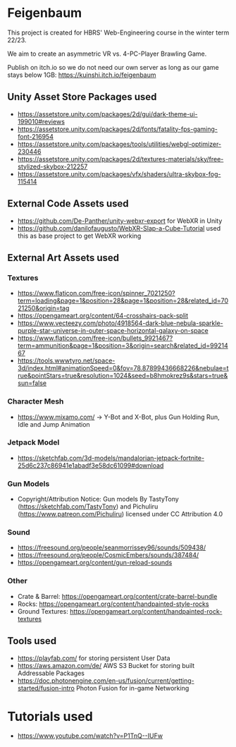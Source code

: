 # Feigenbaum
This project is created for HBRS' Web-Engineering course in the winter term 22/23.

We aim to create an asymmetric VR vs. 4-PC-Player Brawling Game.

Publish on itch.io so we do not need our own server as long as our game stays below 1GB: https://kuinshi.itch.io/feigenbaum

## Unity Asset Store Packages used
- https://assetstore.unity.com/packages/2d/gui/dark-theme-ui-199010#reviews
- https://assetstore.unity.com/packages/2d/fonts/fatality-fps-gaming-font-216954
- https://assetstore.unity.com/packages/tools/utilities/webgl-optimizer-230446
- https://assetstore.unity.com/packages/2d/textures-materials/sky/free-stylized-skybox-212257
- https://assetstore.unity.com/packages/vfx/shaders/ultra-skybox-fog-115414

## External Code Assets used
- https://github.com/De-Panther/unity-webxr-export for WebXR in Unity
- https://github.com/danilofaugusto/WebXR-Slap-a-Cube-Tutorial used this as base project to get WebXR working
  
## External Art Assets used

### Textures
- https://www.flaticon.com/free-icon/spinner_7021250?term=loading&page=1&position=28&page=1&position=28&related_id=7021250&origin=tag
- https://opengameart.org/content/64-crosshairs-pack-split
- https://www.vecteezy.com/photo/4918564-dark-blue-nebula-sparkle-purple-star-universe-in-outer-space-horizontal-galaxy-on-space
- https://www.flaticon.com/free-icon/bullets_9921467?term=ammunition&page=1&position=3&origin=search&related_id=9921467
- https://tools.wwwtyro.net/space-3d/index.html#animationSpeed=0&fov=78.87899436668226&nebulae=true&pointStars=true&resolution=1024&seed=b8hmokrez9s&stars=true&sun=false

### Character Mesh
- https://www.mixamo.com/ -> Y-Bot and X-Bot, plus Gun Holding Run, Idle and Jump Animation

### Jetpack Model
- https://sketchfab.com/3d-models/mandalorian-jetpack-fortnite-25d6c237c86941e1abadf3e58dc61099#download

### Gun Models
- Copyright/Attribution Notice: 
  Gun models By TastyTony (https://sketchfab.com/TastyTony) and Pichuliru (https://www.patreon.com/Pichuliru) licensed under CC Attribution 4.0

### Sound
- https://freesound.org/people/seanmorrissey96/sounds/509438/
- https://freesound.org/people/CosmicEmbers/sounds/387484/
- https://opengameart.org/content/gun-reload-sounds

### Other
- Crate & Barrel: https://opengameart.org/content/crate-barrel-bundle
- Rocks: https://opengameart.org/content/handpainted-style-rocks
- Ground Textures: https://opengameart.org/content/handpainted-rock-textures

## Tools used
- https://playfab.com/ for storing persistent User Data
- https://aws.amazon.com/de/ AWS S3 Bucket for storing built Addressable Packages
- https://doc.photonengine.com/en-us/fusion/current/getting-started/fusion-intro Photon Fusion for in-game Networking

# Tutorials used
- https://www.youtube.com/watch?v=P1TnQ--IUFw
